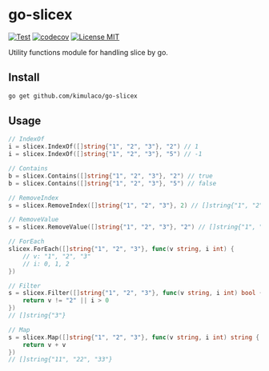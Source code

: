# go-slicex

[![Test](https://github.com/kimulaco/go-slicex/actions/workflows/test.yml/badge.svg)](https://github.com/kimulaco/go-slicex/actions/workflows/test.yml)
[![codecov](https://codecov.io/gh/kimulaco/go-slicex/branch/main/graph/badge.svg?token=33P1XO6YK3)](https://codecov.io/gh/kimulaco/go-slicex)
[![License MIT](https://img.shields.io/badge/License-MIT-green.svg)](https://opensource.org/licenses/MIT)

Utility functions module for handling slice by go.

## Install

```bash
go get github.com/kimulaco/go-slicex
```

## Usage

```go
// IndexOf
i = slicex.IndexOf([]string{"1", "2", "3"}, "2") // 1
i = slicex.IndexOf([]string{"1", "2", "3"}, "5") // -1

// Contains
b = slicex.Contains([]string{"1", "2", "3"}, "2") // true
b = slicex.Contains([]string{"1", "2", "3"}, "5") // false

// RemoveIndex
s = slicex.RemoveIndex([]string{"1", "2", "3"}, 2) // []string{"1", "2"}

// RemoveValue
s = slicex.RemoveValue([]string{"1", "2", "3"}, "2") // []string{"1", "3"}

// ForEach
slicex.ForEach([]string{"1", "2", "3"}, func(v string, i int) {
    // v: "1", "2", "3"
    // i: 0, 1, 2
})

// Filter
s = slicex.Filter([]string{"1", "2", "3"}, func(v string, i int) bool {
    return v != "2" || i > 0
})
// []string{"3"}

// Map
s = slicex.Map([]string{"1", "2", "3"}, func(v string, i int) string {
    return v + v
})
// []string{"11", "22", "33"}
```
